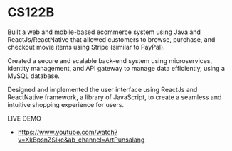 # CS122B

Built a web and mobile-based ecommerce system using Java and ReactJs/ReactNative that allowed customers to browse, purchase, and checkout movie items using Stripe (similar to PayPal).

Created a secure and scalable back-end system using microservices, identity management, and API gateway to manage data efficiently, using a MySQL database.

Designed and implemented the user interface using ReactJs and ReactNative framework, a library of JavaScript, to create a seamless and intuitive shopping experience for users.

LIVE DEMO 
- https://www.youtube.com/watch?v=XkBpsnZSIkc&ab_channel=ArtPunsalang
